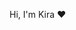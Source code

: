 Hi, I'm Kira ❤️

<!---
CYRADOTPINK/CYRADOTPINK is a ✨ special ✨ repository because its `README.md` (this file) appears on your GitHub profile.
You can click the Preview link to take a look at your changes.
--->
